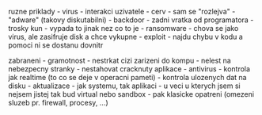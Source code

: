 ruzne priklady
	- virus
		- interakci uzivatele
	- cerv
		- sam se "rozlejva"
	- "adware" (takovy diskutabilni)
	- backdoor
		- zadni vratka od programatora
	- trosky kun
		- vypada to jinak nez co to je
	- ransomware
		- chova se jako virus, ale zasifruje disk a chce vykupne
	- exploit
		- najdu chybu v kodu a pomoci ni se dostanu dovnitr

zabraneni
	- gramotnost
		- nestrkat cizi zarizeni do kompu
		- nelest na nebezpecny stranky
		- nestahovat cracknuty aplikace
	- antivirus
		- kontrola jak realtime (to co se deje v operacni pameti)
		- kontrola ulozenych dat na disku
	- aktualizace
		- jak systemu, tak aplikaci
			- u veci u kterych jsem si nejsem jistej tak bud virtual nebo sandbox
	- pak klasicke opatreni (omezeni sluzeb pr. firewall, procesy, ...)